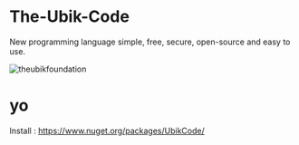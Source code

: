 # The-Ubik-Code
New programming language simple, free, secure, open-source and easy to use.


![theubikfoundation](https://user-images.githubusercontent.com/48599437/103389307-65887880-4b0e-11eb-9c2e-a67a7e2eb7ca.png)

# yo


Install : https://www.nuget.org/packages/UbikCode/
